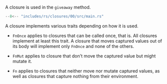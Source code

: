 A closure is used in the `giveaway` method.

```rs hl_lines="10"
--8<-- "includes/rs/closures/00/src/main.rs"
```

A closure implements various traits depending on how it is used.

-   `FnOnce` applies to closures that can be called once, that is. All closures implement at least this trait.
    A closure that moves captured values out of its body will implement only `FnOnce` and none of the others.

-   `FnMut` applies to closure that don't move the captured value but might mutate it.

-   `Fn` applies to closures that neither move nor mutate captured values, as well as closures that capture nothing from their environment.
